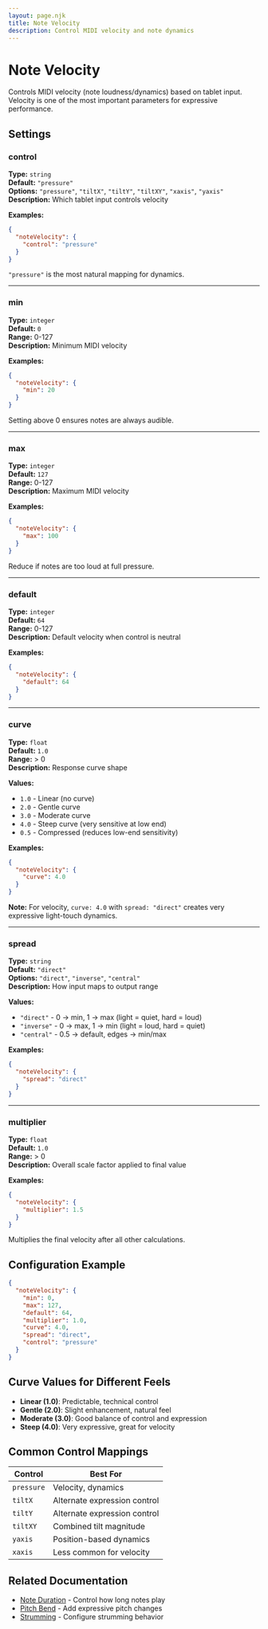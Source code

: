 ```yaml
---
layout: page.njk
title: Note Velocity
description: Control MIDI velocity and note dynamics
---
```


# Note Velocity

Controls MIDI velocity (note loudness/dynamics) based on tablet input. Velocity is one of the most important parameters for expressive performance.

## Settings

### control

**Type:** `string`  
**Default:** `"pressure"`  
**Options:** `"pressure"`, `"tiltX"`, `"tiltY"`, `"tiltXY"`, `"xaxis"`, `"yaxis"`  
**Description:** Which tablet input controls velocity

**Examples:**
```json
{
  "noteVelocity": {
    "control": "pressure"
  }
}
```

`"pressure"` is the most natural mapping for dynamics.

---

### min

**Type:** `integer`  
**Default:** `0`  
**Range:** 0-127  
**Description:** Minimum MIDI velocity

**Examples:**
```json
{
  "noteVelocity": {
    "min": 20
  }
}
```

Setting above 0 ensures notes are always audible.

---

### max

**Type:** `integer`  
**Default:** `127`  
**Range:** 0-127  
**Description:** Maximum MIDI velocity

**Examples:**
```json
{
  "noteVelocity": {
    "max": 100
  }
}
```

Reduce if notes are too loud at full pressure.

---

### default

**Type:** `integer`  
**Default:** `64`  
**Range:** 0-127  
**Description:** Default velocity when control is neutral

**Examples:**
```json
{
  "noteVelocity": {
    "default": 64
  }
}
```

---

### curve

**Type:** `float`  
**Default:** `1.0`  
**Range:** > 0  
**Description:** Response curve shape

**Values:**
- `1.0` - Linear (no curve)
- `2.0` - Gentle curve
- `3.0` - Moderate curve
- `4.0` - Steep curve (very sensitive at low end)
- `0.5` - Compressed (reduces low-end sensitivity)

**Examples:**
```json
{
  "noteVelocity": {
    "curve": 4.0
  }
}
```

**Note:** For velocity, `curve: 4.0` with `spread: "direct"` creates very expressive light-touch dynamics.

---

### spread

**Type:** `string`  
**Default:** `"direct"`  
**Options:** `"direct"`, `"inverse"`, `"central"`  
**Description:** How input maps to output range

**Values:**
- `"direct"` - 0 → min, 1 → max (light = quiet, hard = loud)
- `"inverse"` - 0 → max, 1 → min (light = loud, hard = quiet)
- `"central"` - 0.5 → default, edges → min/max

**Examples:**
```json
{
  "noteVelocity": {
    "spread": "direct"
  }
}
```

---

### multiplier

**Type:** `float`  
**Default:** `1.0`  
**Range:** > 0  
**Description:** Overall scale factor applied to final value

**Examples:**
```json
{
  "noteVelocity": {
    "multiplier": 1.5
  }
}
```

Multiplies the final velocity after all other calculations.

## Configuration Example

```json
{
  "noteVelocity": {
    "min": 0,
    "max": 127,
    "default": 64,
    "multiplier": 1.0,
    "curve": 4.0,
    "spread": "direct",
    "control": "pressure"
  }
}
```

## Curve Values for Different Feels

- **Linear (1.0)**: Predictable, technical control
- **Gentle (2.0)**: Slight enhancement, natural feel
- **Moderate (3.0)**: Good balance of control and expression
- **Steep (4.0)**: Very expressive, great for velocity

## Common Control Mappings

| Control | Best For |
|---------|----------|
| `pressure` | Velocity, dynamics |
| `tiltX` | Alternate expression control |
| `tiltY` | Alternate expression control |
| `tiltXY` | Combined tilt magnitude |
| `yaxis` | Position-based dynamics |
| `xaxis` | Less common for velocity |

## Related Documentation

- [Note Duration](/about/note-duration/) - Control how long notes play
- [Pitch Bend](/about/pitch-bend/) - Add expressive pitch changes
- [Strumming](/about/strumming/) - Configure strumming behavior

